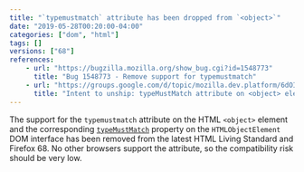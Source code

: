 ```yaml
---
title: "`typemustmatch` attribute has been dropped from `<object>`"
date: "2019-05-28T00:20:00-04:00"
categories: ["dom", "html"]
tags: []
versions: ["68"]
references:
    - url: "https://bugzilla.mozilla.org/show_bug.cgi?id=1548773"
      title: "Bug 1548773 - Remove support for typemustmatch"
    - url: "https://groups.google.com/d/topic/mozilla.dev.platform/6dOIeUcHY6g/discussion"
      title: "Intent to unship: typeMustMatch attribute on <object> elements"
---
```

The support for the `typemustmatch` attribute on the HTML `<object>` element and the corresponding [`typeMustMatch`](https://developer.mozilla.org/docs/Web/API/HTMLObjectElement/typeMustMatch) property on the `HTMLObjectElement` DOM interface has been removed from the latest HTML Living Standard and Firefox 68. No other browsers support the attribute, so the compatibility risk should be very low.
